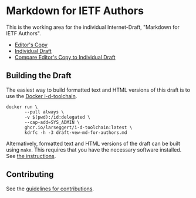 # Markdown for IETF Authors

This is the working area for the individual Internet-Draft, "Markdown for IETF
Authors".

* [Editor's
  Copy](https://larseggert.github.io/md-for-authors/#go.draft-vew-md-for-authors.html)
* [Individual
  Draft](https://datatracker.ietf.org/doc/html/draft-vew-md-for-authors)
* [Compare Editor's Copy to Individual
  Draft](https://larseggert.github.io/md-for-authors/#go.draft-vew-md-for-authors.diff)

## Building the Draft

The easiest way to build formatted text and HTML versions of this draft is to
use the [Docker i-d-toolchain](https://github.com/larseggert/i-d-toolchain).

``` shell
docker run \
       --pull always \
       -v $(pwd):/id:delegated \
       --cap-add=SYS_ADMIN \
       ghcr.io/larseggert/i-d-toolchain:latest \
       kdrfc -h -3 draft-vew-md-for-authors.md
```
Alternatively, formatted text and HTML versions of the draft can be built using
`make`. This requires that you have the necessary software installed.  See [the
instructions](https://github.com/martinthomson/i-d-template/blob/main/doc/SETUP.md).

## Contributing

See the [guidelines for
contributions](https://github.com/larseggert/md-for-authors/blob/main/CONTRIBUTING.md).

